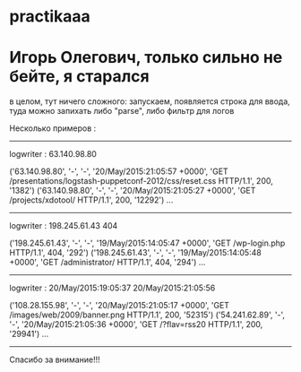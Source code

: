 # practikaaa
Игорь Олегович, только сильно не бейте, я старался
==================================================
в целом, тут ничего сложного:
запускаем, появляется строка для ввода,
туда можно запихать либо "parse", либо фильтр для логов

Несколько примеров :
____________________________________
logwriter : 63.140.98.80 

('63.140.98.80', '-', '-', '20/May/2015:21:05:57 +0000', 'GET /presentations/logstash-puppetconf-2012/css/reset.css HTTP/1.1', 200, '1382')
('63.140.98.80', '-', '-', '20/May/2015:21:05:27 +0000', 'GET /projects/xdotool/ HTTP/1.1', 200, '12292')
...
____________________________________
logwriter : 198.245.61.43 404

('198.245.61.43', '-', '-', '19/May/2015:14:05:47 +0000', 'GET /wp-login.php HTTP/1.1', 404, '292')
('198.245.61.43', '-', '-', '19/May/2015:14:05:48 +0000', 'GET /administrator/ HTTP/1.1', 404, '294')
...
____________________________________
logwriter : 20/May/2015:19:05:37 20/May/2015:21:05:56

('108.28.155.98', '-', '-', '20/May/2015:21:05:17 +0000', 'GET /images/web/2009/banner.png HTTP/1.1', 200, '52315')
('54.241.62.89', '-', '-', '20/May/2015:21:05:36 +0000', 'GET /?flav=rss20 HTTP/1.1', 200, '29941')
...
____________________________________

Спасибо за внимание!!!

